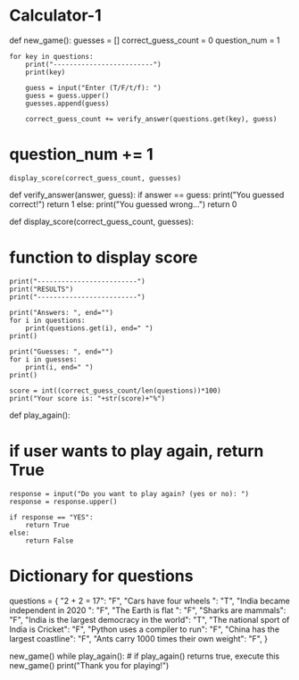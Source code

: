 # Calculator-1
def new_game():
    guesses = []
    correct_guess_count = 0
    question_num = 1

    for key in questions:
        print("-------------------------")
        print(key)

        guess = input("Enter (T/F/t/f): ")
        guess = guess.upper()
        guesses.append(guess)

        correct_guess_count += verify_answer(questions.get(key), guess)
  #      question_num += 1

    display_score(correct_guess_count, guesses)


def verify_answer(answer, guess):
    if answer == guess:
        print("You guessed correct!")
        return 1
    else:
        print("You guessed wrong...")
        return 0


def display_score(correct_guess_count, guesses):
# function to display score
    print("-------------------------")
    print("RESULTS")
    print("-------------------------")

    print("Answers: ", end="")
    for i in questions:
        print(questions.get(i), end=" ")
    print()

    print("Guesses: ", end="")
    for i in guesses:
        print(i, end=" ")
    print()

    score = int((correct_guess_count/len(questions))*100)
    print("Your score is: "+str(score)+"%")


def play_again():
# if user wants to play again, return True
    response = input("Do you want to play again? (yes or no): ")
    response = response.upper()

    if response == "YES":
        return True
    else:
        return False

# Dictionary for questions
questions = {
    "2 + 2 = 17": "F",
    "Cars have four wheels ": "T",
    "India became independent in 2020 ": "F",
    "The Earth is flat ": "F",
    "Sharks are mammals": "F",
    "India is the largest democracy in the world": "T",
    "The national sport of India is Cricket": "F",
    "Python uses a compiler to run": "F",
    "China has the largest coastline": "F",
    "Ants carry 1000 times their own weight": "F",
}


new_game()
while play_again():  # if play_again() returns true, execute this
    new_game()
print("Thank you for playing!")
